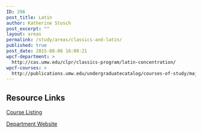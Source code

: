 ```yaml
---
ID: 296
post_title: Latin
author: Katherine Stosch
post_excerpt: ""
layout: areas
permalink: /study/areas/classics-and-latin/
published: true
post_date: 2015-08-06 16:08:21
wpcf-department: >
  http://cas.umw.edu/clpr/classics-program/latin-concentration/
wpcf-courses: >
  http://publications.umw.edu/undergraduatecatalog/courses-of-study/majors/latn/
---
```

<!-- End Types Custom Fields -->
<!-- End Types Custom Fields -->
<!-- Types Custom Fields: -->

<!-- resource-links -->
<h2>Resource Links</h2>
<!-- courses -->
<a href="http://publications.umw.edu/undergraduatecatalog/courses-of-study/majors/latn/" class="button">Course Listing</a>
<!-- End courses -->

<!-- department -->
<a href="http://cas.umw.edu/clpr/classics-program/latin-concentration/" class="button">Department Website</a>
<!-- End department -->

<!-- End resource-links -->

<!-- End Types Custom Fields -->